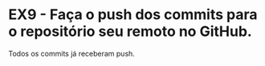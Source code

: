 # EX9 - Faça o push dos commits para o repositório seu remoto no GitHub.
Todos os commits já receberam push.